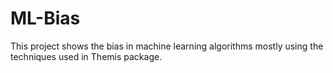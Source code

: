 # ML-Bias
This project shows the bias in machine learning algorithms mostly using the techniques used in Themis package.
